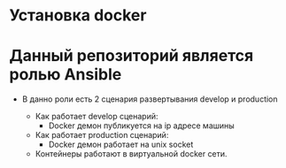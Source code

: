 Установка docker
========

Данный репозиторий является ролью Ansible 
========================

*   В данно роли есть 2 сценария развертывания develop и production

    * Как работает develop сценарий:
        * Docker демон публикуется на ip адресе машины
    * Как работает production сценарий:
        * Docker демон работает на unix socket
    * Контейнеры работают в виртуальной docker сети.
